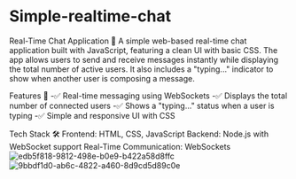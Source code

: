 # Simple-realtime-chat
Real-Time Chat Application 💬
A simple web-based real-time chat application built with JavaScript, featuring a clean UI with basic CSS. The app allows users to send and receive messages instantly while displaying the total number of active users. It also includes a "typing..." indicator to show when another user is composing a message.

Features 🚀
-✅ Real-time messaging using WebSockets
-✅ Displays the total number of connected users
-✅ Shows a "typing..." status when a user is typing
-✅ Simple and responsive UI with CSS

Tech Stack 🛠
Frontend: HTML, CSS, JavaScript
Backend: Node.js with WebSocket support
Real-Time Communication: WebSockets
![edb5f818-9812-498e-b0e9-b422a58d8ffc](https://github.com/user-attachments/assets/7187fd78-f0e5-4cfc-9696-8bed89fdb474)
![9bbdf1d0-ab6c-4822-a460-8d9cd5d89c0e](https://github.com/user-attachments/assets/ea6dfa8b-8f1a-4dc0-84f9-4865f778214f)
